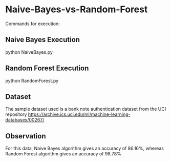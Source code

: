 # Naive-Bayes-vs-Random-Forest

Commands for execution:

## Naive Bayes Execution

python NaiveBayes.py

## Random Forest Execution

python RandomForest.py

## Dataset

The sample dataset used is a bank note authentication dataset from the UCI repository https://archive.ics.uci.edu/ml/machine-learning-databases/00267/

## Observation

For this data, Naive Bayes algorithm gives an accuracy of 86.16%, whereas Random Forest algorithm gives an accuracy of 98.78%
